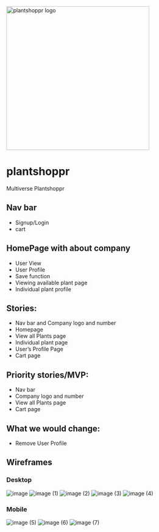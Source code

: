 <img width="375" alt="plantshoppr logo" src="https://user-images.githubusercontent.com/76077598/164548636-b3d50454-370e-49fb-8293-a5ff3ce20ebf.png">

# plantshoppr
Multiverse Plantshoppr


## Nav bar
- Signup/Login
- cart 

## HomePage with about company

- User View
- User Profile
- Save function
- Viewing available plant page
- Individual plant profile

## Stories:
- Nav bar and Company logo and number
- Homepage
- View all Plants page
- Individual plant page
- User’s Profile Page
- Cart page

## Priority stories/MVP:
- Nav bar
- Company logo and number
- View all Plants page
- Cart page

## What we would change:
- Remove User Profile


## Wireframes 

### Desktop
![image](https://user-images.githubusercontent.com/96209952/167012121-f7980872-6fba-4342-aa28-018589586900.png)
![image (1)](https://user-images.githubusercontent.com/77559024/164548545-f7c3da1f-05dd-4cf5-a4f6-75da94a1c7ab.png)
![image (2)](https://user-images.githubusercontent.com/77559024/164548547-ede8ea53-547a-4c66-b19e-f7701c3b370d.png)
![image (3)](https://user-images.githubusercontent.com/77559024/164548548-a8c4fbef-9c53-463e-9569-6c8f12e9c124.png)
![image (4)](https://user-images.githubusercontent.com/77559024/164548549-1b04c180-1a2c-4148-9431-0efac300de36.png)

### Mobile
![image (5)](https://user-images.githubusercontent.com/77559024/164548550-119cb5dd-fc86-4b3c-8159-2817ea4272cc.png)
![image (6)](https://user-images.githubusercontent.com/77559024/164548553-21d66919-477a-4155-bd26-892bfa391fb4.png)
![image (7)](https://user-images.githubusercontent.com/77559024/164548554-8597a041-e5ee-4d48-8216-440b03ee1ab9.png)

